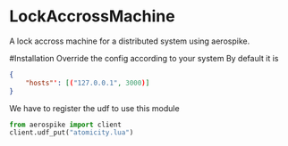 # LockAccrossMachine

A lock accross machine for a distributed system using aerospike.

#Installation
Override the config according to your system
By default it is
```json
{
    "hosts"': [("127.0.0.1", 3000)]
}
```
We have to register the udf to use this module
```python
from aerospike import client
client.udf_put("atomicity.lua")
```